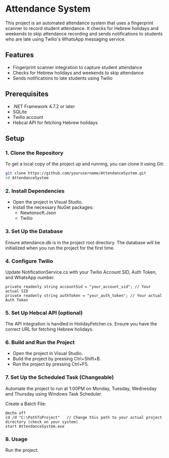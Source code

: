 # Attendance System

This project is an automated attendance system that uses a fingerprint scanner to record student attendance. It checks for Hebrew holidays and weekends to skip attendance recording and sends notifications to students who are late using Twilio's WhatsApp messaging service.

## Features

- Fingerprint scanner integration to capture student attendance
- Checks for Hebrew holidays and weekends to skip attendance
- Sends notifications to late students using Twilio

## Prerequisites

- .NET Framework 4.7.2 or later
- SQLite
- Twilio account
- Hebcal API for fetching Hebrew holidays

## Setup

### 1. Clone the Repository

To get a local copy of the project up and running, you can clone it using Git:

```bash
git clone https://github.com/yourusername/AttendanceSystem.git
cd AttendanceSystem
```
### 2. Install Dependencies
* Open the project in Visual Studio.
* Install the necessary NuGet packages:
  * Newtonsoft.Json
  * Twilio

### 3. Set Up the Database
Ensure attendance.db is in the project root directory.
The database will be initialized when you run the project for the first time.

### 4. Configure Twilio
Update NotificationService.cs with your Twilio Account SID, Auth Token, and WhatsApp number.
```
private readonly string accountSid = "your_account_sid"; // Your actual SID
private readonly string authToken = "your_auth_token"; // Your actual Auth Token
```
### 5. Set Up Hebcal API (optional)
The API integration is handled in HolidayFetcher.cs.
Ensure you have the correct URL for fetching Hebrew holidays.

### 6. Build and Run the Project
* Open the project in Visual Studio.
* Build the project by pressing Ctrl+Shift+B.
* Run the project by pressing Ctrl+F5.

### 7. Set Up the Scheduled Task (Changeable)
Automate the project to run at 1:00PM on Monday, Tuesday, Wednesday and Thursday using Windows Task Scheduler.

Create a Batch File:
```
@echo off
cd /d "C:\PathToProject"   // Change this path to your actual project directory (check on your system)
start AttendanceSystem.exe
```
### 8. Usage
Run the project.
